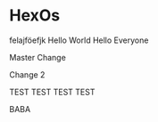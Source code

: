 # HexOs

felajföefjk
Hello World
Hello Everyone

Master Change

Change 2

TEST TEST TEST
 TEST

 BABA
